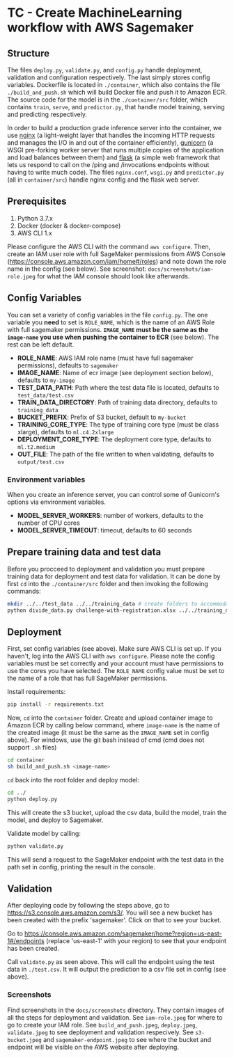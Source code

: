 # TC - Create MachineLearning workflow with AWS Sagemaker

## Structure
The files `deploy.py`, `validate.py`, and `config.py` handle deployment, validation and configuration respectively. The last simply stores config variables. Dockerfile is located in `./container`, which also contains the file `./build_and_push.sh` which will build Docker file and push it to Amazon ECR. The source code for the model is in the `./container/src` folder, which contains `train`, `serve`, and `predictor.py`, that handle model training, serving and predicting respectively.

In order to build a production grade inference server into the container, we use [nginx](http://nginx.org/) (a light-weight layer that handles the incoming HTTP requests and manages the I/O in and out of the container efficiently), [gunicorn](http://gunicorn.org/) (a WSGI pre-forking worker server that runs multiple copies of the application and load balances between them) and [flask](http://flask.pocoo.org/) (a simple web framework that lets us respond to call on the /ping and /invocations endpoints without having to write much code). The files `nginx.conf`, `wsgi.py` and `predictor.py` (all in `container/src`) handle nginx config and the flask web server.

## Prerequisites
1. Python 3.7.x
2. Docker (docker & docker-compose)
3. AWS CLI 1.x

Please configure the AWS CLI with the command `aws configure`. Then, create an IAM user role with full SageMaker permissions from AWS Console (https://console.aws.amazon.com/iam/home#/roles) and note down the role name in the config (see below). See screenshot: `docs/screenshots/iam-role.jpeg` for what the IAM console should look like afterwards.

## Config Variables

You can set a variety of config variables in the file `config.py`. The one variable you **need** to set is `ROLE_NAME`, which is the name of an AWS Role with full sagemaker permissions. **`IMAGE_NAME` must be the same as the `image-name` you use when pushing the container to ECR** (see below). The rest can be left default.

- **ROLE_NAME**: AWS IAM role name (must have full sagemaker permissions), defaults to `sagemaker`						
- **IMAGE_NAME**: Name of ecr image (see deployment section below), defaults to `my-image`
- **TEST_DATA_PATH**: Path where the test data file is located, defaults to `test_data/test.csv`
- **TRAIN_DATA_DIRECTORY**: Path of training data directory, defaults to `training_data`
- **BUCKET_PREFIX**: Prefix of S3 bucket, default to `my-bucket`								
- **TRAINING_CORE_TYPE**: The type of training core type (must be class xlarge), defaults to `ml.c4.2xlarge`
- **DEPLOYMENT_CORE_TYPE**: The deployment core type, defaults to `ml.t2.medium`
- **OUT_FILE**: The path of the file written to when validating, defaults to `output/test.csv`

### Environment variables
When you create an inference server, you can control some of Gunicorn's options via environment variables.

- **MODEL_SERVER_WORKERS**: number of workers, defaults to the number of CPU cores
- **MODEL_SERVER_TIMEOUT**: timeout, defaults to 60 seconds

## Prepare training data and test data
Before you procceed to deployment and validation you must prepare training data for deployment and test data for validation.
It can be done by first `cd` into the `./container/src` folder and then invoking the following commands:

``` bash
mkdir ../../test_data ../../training_data # create folders to accommodate data
python divide_data.py challenge-with-registration.xlsx ../../training_data/data.csv ../../test_data/test.csv
```

## Deployment

First, set config variables (see above). Make sure AWS CLI is set up. If you haven't, log into the AWS CLI with `aws configure`. Please note the config variables must be set correctly and your account must have permissions to use the cores you have selected. The `ROLE_NAME` config value must be set to the name of a role that has full SageMaker permissions.


Install requirements:

```bash
pip install -r requirements.txt
```

 Now, `cd` into the `container` folder. Create and upload container image to Amazon ECR by calling below command, where `image-name` is the name of the created image (it must be the same as the `IMAGE_NAME` set in config above).
 For windows, use the git bash instead of cmd (cmd does not support `.sh` files)

```bash
cd container
sh build_and_push.sh <image-name>
```

`cd` back into the root folder and deploy model:
```bash 
cd ../
python deploy.py
```

This will create the s3 bucket, upload the csv data, build the model, train the model, and deploy to Sagemaker.

Validate model by calling:

```bash
python validate.py
```

This will send a request to the SageMaker endpoint with the test data in the path set in config, printing the result in the console.

## Validation
After deploying code by following the steps above, go to https://s3.console.aws.amazon.com/s3/. You will see a new bucket has been created with the prefix 'sagemaker'. Click on that to see your bucket.

Go to https://console.aws.amazon.com/sagemaker/home?region=us-east-1#/endpoints (replace 'us-east-1' with your region) to see that your endpoint has been created.

Call `validate.py` as seen above. This will call the endpoint using the test data in `./test.csv`. It will output the prediction to a csv file set in config (see above).

### Screenshots
Find screenshots in the `docs/screenshots` directory. They contain images of all the steps for deployment and validation. See `iam-role.jpeg` for where to go to create your IAM role. See `build_and_push.jpeg`, `deploy.jpeg`, `validate.jpeg` to see deployment and validation respecively. See `s3-bucket.jpeg` and `sagemaker-endpoint.jpeg` to see where the bucket and endpoint will be visible on the AWS website after deploying.
